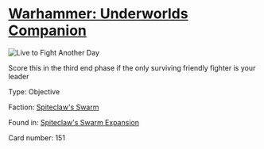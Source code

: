 # [Warhammer: Underworlds Companion](https://guidokessels.github.io/wh-underworlds)

  

![Live to Fight Another Day](https://warhammerunderworlds.com/wp-content/uploads/sites/6/2018/02/151_ENG.png)

Score this in the third end phase if the only surviving friendly fighter is your leader

Type: Objective

Faction: [Spiteclaw's Swarm](https://guidokessels.github.io/wh-underworlds/factions/spiteclaws-swarm.md)

Found in: [Spiteclaw's Swarm Expansion](https://guidokessels.github.io/wh-underworlds/locations/spiteclaws-swarm-expansion.md)

Card number: 151
